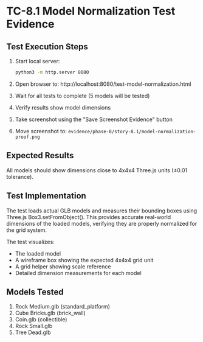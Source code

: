 # TC-8.1 Model Normalization Test Evidence

## Test Execution Steps

1. Start local server:
   ```bash
   python3 -m http.server 8080
   ```

2. Open browser to: http://localhost:8080/test-model-normalization.html

3. Wait for all tests to complete (5 models will be tested)

4. Verify results show model dimensions

5. Take screenshot using the "Save Screenshot Evidence" button

6. Move screenshot to: `evidence/phase-8/story-8.1/model-normalization-proof.png`

## Expected Results

All models should show dimensions close to 4x4x4 Three.js units (±0.01 tolerance).

## Test Implementation

The test loads actual GLB models and measures their bounding boxes using Three.js Box3.setFromObject(). This provides accurate real-world dimensions of the loaded models, verifying they are properly normalized for the grid system.

The test visualizes:
- The loaded model
- A wireframe box showing the expected 4x4x4 grid unit
- A grid helper showing scale reference
- Detailed dimension measurements for each model

## Models Tested

1. Rock Medium.glb (standard_platform)
2. Cube Bricks.glb (brick_wall)  
3. Coin.glb (collectible)
4. Rock Small.glb
5. Tree Dead.glb
